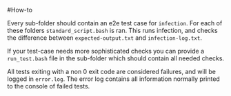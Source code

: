 #How-to

Every sub-folder should contain an e2e test case for `infection`. For each of these folders `standard_script.bash` is ran.
This runs infection, and checks the difference between `expected-output.txt` and `infection-log.txt`.

If your test-case needs more sophisticated checks you can provide a `run_test.bash` file in the sub-folder which should
contain all needed checks.

All tests exiting with a non 0 exit code are considered failures, and will be logged in `error.log`. The error log contains
all information normally printed to the console of failed tests.
